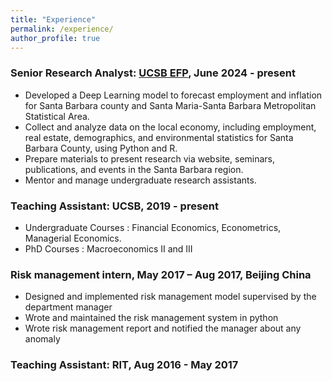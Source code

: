 ```yaml
---
title: "Experience"
permalink: /experience/
author_profile: true
---
```

### Senior Research Analyst: [UCSB EFP](https://efp.ucsb.edu/),      June 2024 - present

* Developed a Deep Learning model to forecast employment and inflation for Santa Barbara county
and Santa Maria-Santa Barbara Metropolitan Statistical Area.
* Collect and analyze data on the local economy, including employment, real estate, demographics, and
environmental statistics for Santa Barbara County, using Python and R.
* Prepare materials to present research via website, seminars, publications, and events in the Santa
Barbara region.
* Mentor and manage undergraduate research assistants.

### Teaching Assistant: UCSB,      2019 - present

* Undergraduate Courses : Financial Economics, Econometrics, Managerial Economics.
* PhD Courses : Macroeconomics II and III

### Risk management intern, May 2017 – Aug 2017, Beijing China

* Designed and implemented risk management model supervised by the department manager
* Wrote and maintained the risk management system in python
* Wrote risk management report and notified the manager about any anomaly

   
### Teaching Assistant: RIT,      Aug 2016 - May 2017
